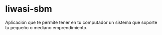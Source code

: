 # liwasi-sbm
Aplicación que te permite tener en tu computador un sistema que soporte tu pequeño o mediano emprendimiento.
